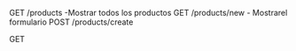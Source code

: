 GET /products -Mostrar todos los productos
GET /products/new - Mostrarel formulario
POST /products/create

GET